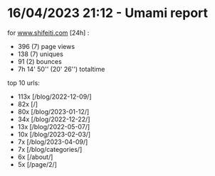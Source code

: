 # 16/04/2023 21:12 - Umami report
for www.shifeiti.com [24h] :

 - 396 (7) page views
 - 138 (7) uniques
 - 91 (2) bounces
 - 7h 14' 50'' (20' 26'') totaltime


top 10 urls:
 - 113x [/blog/2022-12-09/]
 - 82x [/]
 - 80x [/blog/2023-01-12/]
 - 34x [/blog/2022-12-22/]
 - 13x [/blog/2022-05-07/]
 - 10x [/blog/2023-02-03/]
 - 7x [/blog/2023-04-09/]
 - 7x [/blog/categories/]
 - 6x [/about/]
 - 5x [/page/2/]


